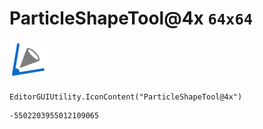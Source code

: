 # ParticleShapeTool@4x `64x64`
<img src="/img/ParticleShapeTool@4x.png" width=64 height=64>

``` CSharp
EditorGUIUtility.IconContent("ParticleShapeTool@4x")
```
```
-5502203955012109065
```
